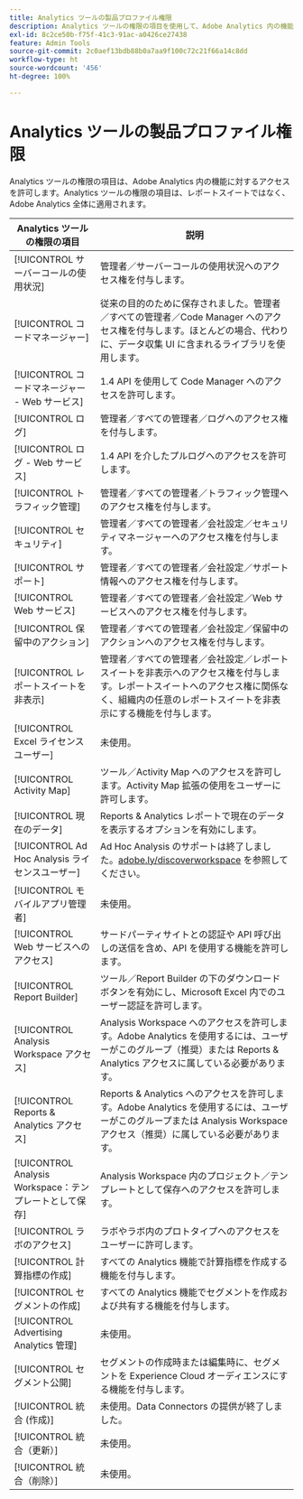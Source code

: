 ```yaml
---
title: Analytics ツールの製品プロファイル権限
description: Analytics ツールの権限の項目を使用して、Adobe Analytics 内の機能へのアクセス権を付与します。
exl-id: 8c2ce50b-f75f-41c3-91ac-a0426ce27438
feature: Admin Tools
source-git-commit: 2c0aef13bdb88b0a7aa9f100c72c21f66a14c8dd
workflow-type: ht
source-wordcount: '456'
ht-degree: 100%

---
```


# Analytics ツールの製品プロファイル権限

Analytics ツールの権限の項目は、Adobe Analytics 内の機能に対するアクセスを許可します。Analytics ツールの権限の項目は、レポートスイートではなく、Adobe Analytics 全体に適用されます。

| Analytics ツールの権限の項目 | 説明 |
|----|----|
| [!UICONTROL サーバーコールの使用状況] | 管理者／サーバーコールの使用状況へのアクセス権を付与します。 |
| [!UICONTROL コードマネージャー] | 従来の目的のために保存されました。管理者／すべての管理者／Code Manager へのアクセス権を付与します。ほとんどの場合、代わりに、データ収集 UI に含まれるライブラリを使用します。 |
| [!UICONTROL コードマネージャー - Web サービス] | 1.4 API を使用して Code Manager へのアクセスを許可します。 |
| [!UICONTROL ログ] | 管理者／すべての管理者／ログへのアクセス権を付与します。 |
| [!UICONTROL ログ - Web サービス] | 1.4 API を介したプルログへのアクセスを許可します。 |
| [!UICONTROL トラフィック管理] | 管理者／すべての管理者／トラフィック管理へのアクセス権を付与します。 |
| [!UICONTROL セキュリティ] | 管理者／すべての管理者／会社設定／セキュリティマネージャーへのアクセス権を付与します。 |
| [!UICONTROL サポート] | 管理者／すべての管理者／会社設定／サポート情報へのアクセス権を付与します。 |
| [!UICONTROL Web サービス] | 管理者／すべての管理者／会社設定／Web サービスへのアクセス権を付与します。 |
| [!UICONTROL 保留中のアクション] | 管理者／すべての管理者／会社設定／保留中のアクションへのアクセス権を付与します。 |
| [!UICONTROL レポートスイートを非表示] | 管理者／すべての管理者／会社設定／レポートスイートを非表示へのアクセス権を付与します。レポートスイートへのアクセス権に関係なく、組織内の任意のレポートスイートを非表示にする機能を付与します。 |
| [!UICONTROL Excel ライセンスユーザー] | 未使用。 |
| [!UICONTROL Activity Map] | ツール／Activity Map へのアクセスを許可します。Activity Map 拡張の使用をユーザーに許可します。 |
| [!UICONTROL 現在のデータ] | Reports &amp; Analytics レポートで現在のデータを表示するオプションを有効にします。 |
| [!UICONTROL Ad Hoc Analysis ライセンスユーザー] | Ad Hoc Analysis のサポートは終了しました。[adobe.ly/discoverworkspace](https://adobe.ly/discoverworkspace) を参照してください。 |
| [!UICONTROL モバイルアプリ管理者] | 未使用。 |
| [!UICONTROL Web サービスへのアクセス] | サードパーティサイトとの認証や API 呼び出しの送信を含め、API を使用する機能を許可します。 |
| [!UICONTROL Report Builder] | ツール／Report Builder の下のダウンロードボタンを有効にし、Microsoft Excel 内でのユーザー認証を許可します。 |
| [!UICONTROL Analysis Workspace アクセス] | Analysis Workspace へのアクセスを許可します。Adobe Analytics を使用するには、ユーザーがこのグループ（推奨）または Reports &amp; Analytics アクセスに属している必要があります。 |
| [!UICONTROL Reports &amp; Analytics アクセス] | Reports &amp; Analytics へのアクセスを許可します。Adobe Analytics を使用するには、ユーザーがこのグループまたは Analysis Workspace アクセス（推奨）に属している必要があります。 |
| [!UICONTROL Analysis Workspace：テンプレートとして保存] | Analysis Workspace 内のプロジェクト／テンプレートとして保存へのアクセスを許可します。 |
| [!UICONTROL ラボのアクセス] | ラボやラボ内のプロトタイプへのアクセスをユーザーに許可します。 |
| [!UICONTROL 計算指標の作成] | すべての Analytics 機能で計算指標を作成する機能を付与します。 |
| [!UICONTROL セグメントの作成] | すべての Analytics 機能でセグメントを作成および共有する機能を付与します。 |
| [!UICONTROL Advertising Analytics 管理] | 未使用。 |
| [!UICONTROL セグメント公開] | セグメントの作成時または編集時に、セグメントを Experience Cloud オーディエンスにする機能を付与します。 |
| [!UICONTROL 統合 (作成)] | 未使用。Data Connectors の提供が終了しました。 |
| [!UICONTROL 統合（更新）] | 未使用。 |
| [!UICONTROL 統合（削除）] | 未使用。 |

